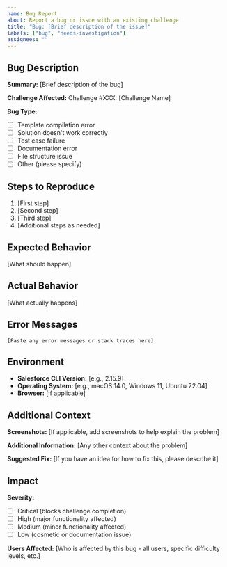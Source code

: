 ```yaml
---
name: Bug Report
about: Report a bug or issue with an existing challenge
title: "Bug: [Brief description of the issue]"
labels: ["bug", "needs-investigation"]
assignees: ""
---
```


## Bug Description

**Summary:**
[Brief description of the bug]

**Challenge Affected:**
Challenge #XXX: [Challenge Name]

**Bug Type:**

- [ ] Template compilation error
- [ ] Solution doesn't work correctly
- [ ] Test case failure
- [ ] Documentation error
- [ ] File structure issue
- [ ] Other (please specify)

## Steps to Reproduce

1. [First step]
2. [Second step]
3. [Third step]
4. [Additional steps as needed]

## Expected Behavior

[What should happen]

## Actual Behavior

[What actually happens]

## Error Messages

```
[Paste any error messages or stack traces here]
```

## Environment

- **Salesforce CLI Version:** [e.g., 2.15.9]
- **Operating System:** [e.g., macOS 14.0, Windows 11, Ubuntu 22.04]
- **Browser:** [if applicable]

## Additional Context

**Screenshots:**
[If applicable, add screenshots to help explain the problem]

**Additional Information:**
[Any other context about the problem]

**Suggested Fix:**
[If you have an idea for how to fix this, please describe it]

## Impact

**Severity:**

- [ ] Critical (blocks challenge completion)
- [ ] High (major functionality affected)
- [ ] Medium (minor functionality affected)
- [ ] Low (cosmetic or documentation issue)

**Users Affected:**
[Who is affected by this bug - all users, specific difficulty levels, etc.]
